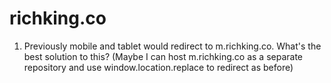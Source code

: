 # richking.co

1. Previously mobile and tablet would redirect to m.richking.co. What's the best solution to this? (Maybe I can host m.richking.co as a separate repository and use window.location.replace to redirect as before)
